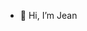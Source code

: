 - 👋 Hi, I’m Jean

<!---
PengxiangDong/PengxiangDong is a ✨ special ✨ repository because its `README.md` (this file) appears on your GitHub profile.
You can click the Preview link to take a look at your changes.
--->
